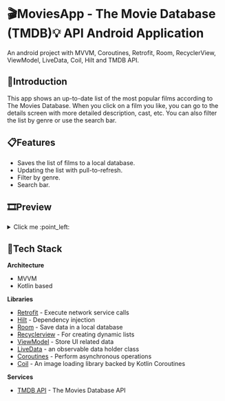 # :clapper:MoviesApp - The Movie Database (TMDB):bulb: API Android Application
An android project with MVVM, Coroutines, Retrofit, Room, RecyclerView, ViewModel, LiveData, Coil, Hilt and TMDB API.
## :open_book:Introduction 
This app shows an up-to-date list of the most popular films according to The Movies Database. When you click on a film you like, you can go to the details screen with more detailed description, cast, etc. You can also filter the list by genre or use the search bar.
## :clipboard:Features
+ Saves the list of films to a local database.
+ Updating the list with pull-to-refresh.
+ Filter by genre.
+ Search bar.
## :film_strip:Preview
<details>
  <summary>Click me :point_left:</summary>
  
![](https://github.com/kapustakiszona/MoviesApp/blob/master/docs/1.gif) ![](https://github.com/kapustakiszona/MoviesApp/blob/master/docs/2.gif)
![](https://github.com/kapustakiszona/MoviesApp/blob/master/docs/3.gif) ![](https://github.com/kapustakiszona/MoviesApp/blob/master/docs/4.gif)
![](https://github.com/kapustakiszona/MoviesApp/blob/master/docs/5.gif)
</details>

## :hammer:Tech Stack
**Architecture**
+ MVVM
+ Kotlin based
  
**Libraries**
+ [Retrofit](https://square.github.io/retrofit/) -  Execute network service calls
+ [Hilt](https://dagger.dev/hilt/) - Dependency injection
+ [Room](https://developer.android.com/training/data-storage/room) - Save data in a local database
+ [Recyclerview](https://developer.android.com/develop/ui/views/layout/recyclerview) - For creating dynamic lists
+ [ViewModel](https://developer.android.com/topic/libraries/architecture/viewmodel) - Store UI related data
+ [LiveData](https://developer.android.com/topic/libraries/architecture/livedata) - an observable data holder class
+ [Coroutines](https://github.com/Kotlin/kotlinx.coroutines) - Perform asynchronous operations
+ [Coil](https://coil-kt.github.io/coil/) - An image loading library backed by Kotlin Coroutines

**Services**
+ [TMDB API](https://developer.themoviedb.org/reference/intro/getting-started) - The Movies Database API
